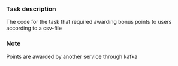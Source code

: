 ### Task description
The code for the task that required awarding bonus points to users according to a csv-file <br>

### Note
Points are awarded by another service through kafka